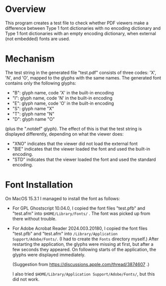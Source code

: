 Overview
========

This program creates a test file to check whether PDF viewers make a difference
between Type 1 font dictionaries with no encoding dictionary and Type 1 font
dictionaries with an empty encoding dictionary, when external (not embedded)
fonts are used.

Mechanism
=========

The test string in the generated file "test.pdf" consists of three
codes: 'X', 'N', and 'O', mapped to the glyphs with the same names.
The generated font contains only the following glyphs:

  - "B": glyph name, code 'X' in the built-in encoding
  - "I": glyph name, code 'N' in the built-in encoding
  - "E": glyph name, code 'O' in the built-in encoding
  - "S": glyph name "X"
  - "T": glyph name "N"
  - "D": glyph name "O"

(plus the ".notdef" glyph).  The effect of this is that the test
string is displayed differently, depending on what the viewer does:

  - "XNO" indicates that the viewer did not load the external font
  - "BIE" indicates that the viewer loaded the font and used the
    built-in encoding.
  - "STD" indicates that the viewer loaded the font and used the
    standard encoding.

Font Installation
=================

On MacOS 15.3.1 I managed to install the font as follows:

- For GPL Ghostscript 10.04.0, I copied the font files "test.pfb" and
  "test.afm" into `$HOME/Library/Fonts/` .  The font was picked up from there
  without trouble.

- For Adobe Acrobat Reader 2024.003.20180, I copied the font files "test.pfb"
  and "test.afm" into `/Library/Application Support/Adobe/Fonts/`.
  (I had to create the `Fonts` directory myself.)
  After restarting the application, the glyphs were missing at first,
  but after a few seconds they appeared.  On following starts of the
  application, the glyphs were displayed immediately.

  (Suggestion from https://discussions.apple.com/thread/3874607 .)

  I also tried `$HOME/Library/Application Support/Adobe/Fonts/`, but
  this did not work.
